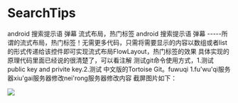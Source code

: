# SearchTips
android 搜索提示语 弹幕 流式布局，热门标签
android 搜索提示语 弹幕 -----所谓的流式布局，热门标签！无需更多代码，只需将需要显示的内容以数组或者list的形式传递给该控件即可实现流式布局FlowLayout，热门标签的效果
具体实现的原理代码里面已经说的很清楚了，可以看注解
测试git命令使用方式，1.测试public key and privite key.2.测试 中文版的Tortoise Git。fuwuqi
1.fu'wu'qi服务器xiu'gai服务器修改nei'rong服务器修改内容 
截屏图片如下：

![](https://github.com/xujinping/SearchTips/blob/master/app/src/main/raw/screenShot.png)
